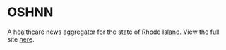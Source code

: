 # OSHNN

A healthcare news aggregator for the state of Rhode Island. View the full site [here](https://oshnn.com).
